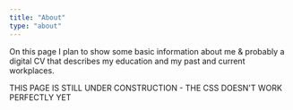 ```yaml
---
title: "About"
type: "about"
---
```


On this page I plan to show some basic information about me & probably a digital CV that describes my education and my past and current workplaces.

THIS PAGE IS STILL UNDER CONSTRUCTION - THE CSS DOESN'T WORK PERFECTLY YET